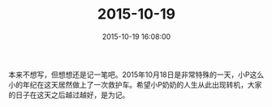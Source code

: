 ﻿---
title: "2015-10-19"
date: 2015-10-19 16:08:00
tags: 文字
categories: 爸爸
---
本来不想写，但想想还是记一笔吧。2015年10月18日是非常特殊的一天，小P这么小的年纪在这天居然做上了一次救护车。希望小P奶奶的人生从此出现转机，大家的日子在这天之后越过越好，是为记。